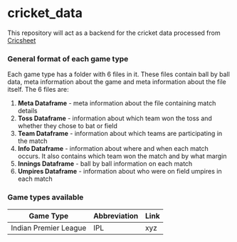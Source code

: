 # cricket_data

This repository will act as a backend for the cricket data processed from [Cricsheet](https://wwww.cricsheet.org)

### General format of each game type

Each game type has a folder with 6 files in it. These files contain ball by ball data, meta information about the game and meta information about the file itself.
The 6 files are: <br>

1. **Meta Dataframe** - meta information about the file containing match details
2. **Toss Dataframe** - information about which team won the toss and whether they chose to bat or field
3. **Team Dataframe** - information about which teams are participating in the match
4. **Info Dataframe** - information about where and when each match occurs. It also contains which team won the match and by what margin
5. **Innings Dataframe** - ball by ball information on each match
6. **Umpires Dataframe** - information about who were on field umpires in each match <br>

### Game types available <br>

| Game Type             | Abbreviation | Link |
| --------------------- | ------------ | ---- |
| Indian Premier League | IPL          | xyz  |
